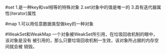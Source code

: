 #set
1.是一种key和val相等的特殊对象
2.set对象中的值是唯一的
3.具有迭代器属性(iterator)属性


#map
1.可以用任意数据类型做key的一种对象


#WeakSet和WeakMap
一个对象被WeakSet所引用，在垃圾回收机制的眼中，该对象是没有
被引用的，那么只要垃圾回收机制一生效，该对象所占据的内存空间就会被
销毁。